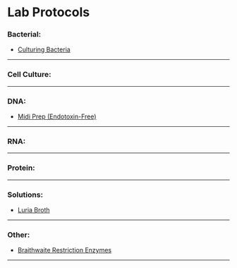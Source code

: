 # Lab Protocols

### Bacterial:
- [Culturing Bacteria](https://github.com/JoshuaHarris391/Lab_Protocols/blob/master/Bacterial/Culturing_Bacteria.md)

----------------------------------------------


### Cell Culture:


----------------------------------------------



### DNA:
- [Midi Prep (Endotoxin-Free)](https://github.com/JoshuaHarris391/Lab_Protocols/blob/master/DNA/Endo_Free_MIDI_Prep.md)

----------------------------------------------



### RNA:


----------------------------------------------



### Protein:


----------------------------------------------



### Solutions:
- [Luria Broth](https://github.com/JoshuaHarris391/Lab_Protocols/blob/master/Solutions/Luria_Broth.md)

----------------------------------------------



### Other:
- [Braithwaite Restriction Enzymes](https://github.com/JoshuaHarris391/Lab_Protocols/blob/master/Other/Restriction_Enzymes_Braithwaite.md)

----------------------------------------------
